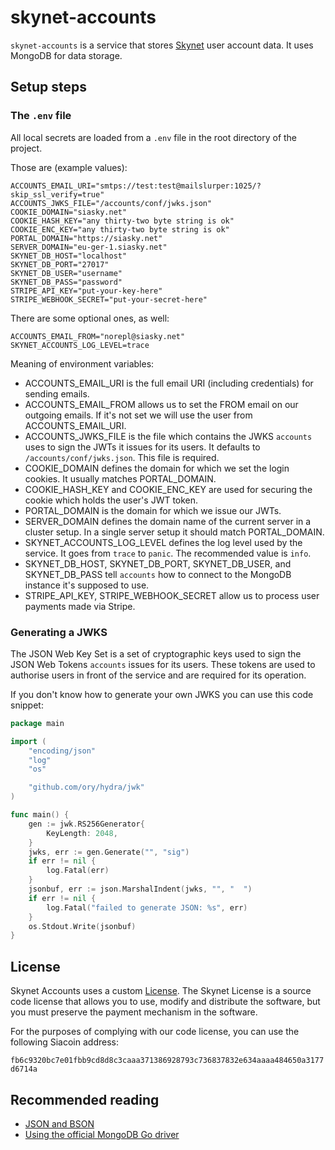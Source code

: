 # skynet-accounts

`skynet-accounts` is a service that stores [Skynet](https://siasky.net) user account data. It uses MongoDB for data
storage.

## Setup steps

### The `.env` file

All local secrets are loaded from a `.env` file in the root directory of the project.

Those are (example values):

```.env
ACCOUNTS_EMAIL_URI="smtps://test:test@mailslurper:1025/?skip_ssl_verify=true"
ACCOUNTS_JWKS_FILE="/accounts/conf/jwks.json"
COOKIE_DOMAIN="siasky.net"
COOKIE_HASH_KEY="any thirty-two byte string is ok"
COOKIE_ENC_KEY="any thirty-two byte string is ok"
PORTAL_DOMAIN="https://siasky.net"
SERVER_DOMAIN="eu-ger-1.siasky.net"
SKYNET_DB_HOST="localhost"
SKYNET_DB_PORT="27017"
SKYNET_DB_USER="username"
SKYNET_DB_PASS="password"
STRIPE_API_KEY="put-your-key-here"
STRIPE_WEBHOOK_SECRET="put-your-secret-here"
```

There are some optional ones, as well:

```.env
ACCOUNTS_EMAIL_FROM="norepl@siasky.net"
SKYNET_ACCOUNTS_LOG_LEVEL=trace
```

Meaning of environment variables:

* ACCOUNTS_EMAIL_URI is the full email URI (including credentials) for sending emails.
* ACCOUNTS_EMAIL_FROM allows us to set the FROM email on our outgoing emails. If it's not set we will use the user from
  ACCOUNTS_EMAIL_URI.
* ACCOUNTS_JWKS_FILE is the file which contains the JWKS `accounts` uses to sign the JWTs it issues for its users. It
  defaults to `/accounts/conf/jwks.json`. This file is required.
* COOKIE_DOMAIN defines the domain for which we set the login cookies. It usually matches PORTAL_DOMAIN.
* COOKIE_HASH_KEY and COOKIE_ENC_KEY are used for securing the cookie which holds the user's JWT token.
* PORTAL_DOMAIN is the domain for which we issue our JWTs.
* SERVER_DOMAIN defines the domain name of the current server in a cluster setup. In a single server setup it should
  match PORTAL_DOMAIN.
* SKYNET_ACCOUNTS_LOG_LEVEL defines the log level used by the service. It goes from `trace` to `panic`. The recommended
  value is `info`.
* SKYNET_DB_HOST, SKYNET_DB_PORT, SKYNET_DB_USER, and SKYNET_DB_PASS tell `accounts` how to connect to the MongoDB
  instance it's supposed to use.
* STRIPE_API_KEY, STRIPE_WEBHOOK_SECRET allow us to process user payments made via Stripe.

### Generating a JWKS

The JSON Web Key Set is a set of cryptographic keys used to sign the JSON Web Tokens `accounts` issues for its users.
These tokens are used to authorise users in front of the service and are required for its operation.

If you don't know how to generate your own JWKS you can use this code snippet:

```go
package main

import (
	"encoding/json"
	"log"
	"os"

	"github.com/ory/hydra/jwk"
)

func main() {
	gen := jwk.RS256Generator{
		KeyLength: 2048,
	}
	jwks, err := gen.Generate("", "sig")
	if err != nil {
		log.Fatal(err)
	}
	jsonbuf, err := json.MarshalIndent(jwks, "", "  ")
	if err != nil {
		log.Fatal("failed to generate JSON: %s", err)
	}
	os.Stdout.Write(jsonbuf)
}
```

## License

Skynet Accounts uses a custom [License](./LICENSE.md). The Skynet License is a source code license that allows you to
use, modify and distribute the software, but you must preserve the payment mechanism in the software.

For the purposes of complying with our code license, you can use the following Siacoin address:

`fb6c9320bc7e01fbb9cd8d8c3caaa371386928793c736837832e634aaaa484650a3177d6714a`

## Recommended reading

- [JSON and BSON](https://www.mongodb.com/json-and-bson)
- [Using the official MongoDB Go driver](https://vkt.sh/go-mongodb-driver-cookbook/)
